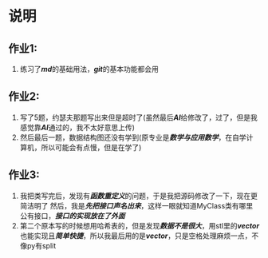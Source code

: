 # 说明
## 作业1:
1. 练习了***md***的基础用法，***git***的基本功能都会用
## 作业2:
1. 写了5题，约瑟夫那题写出来但是超时了(虽然最后***AI***给修改了，过了，但是我感觉靠***AI***通过的，我不太好意思上传)
2. 然后最后一题，数据结构图还没有学到(原专业是***数学与应用数学***，在自学计算机，所以可能会有点慢，但是在学了)
## 作业3: 
1. 我把类写完后，发现有***函数重定义***的问题，于是我把源码修改了一下，现在更简洁明了
然后，我是***先把接口声名出来***，这样一眼就知道MyClass类有哪里公有接口，***接口的实现放在了外面***
2. 第二个原本写的时候想用哈希表的，但是发现***数据不是很大***，用stl里的***vector***也能实现且***简单快捷***，所以我最后用的是***vector***，只是空格处理麻烦一点，不像py有split


